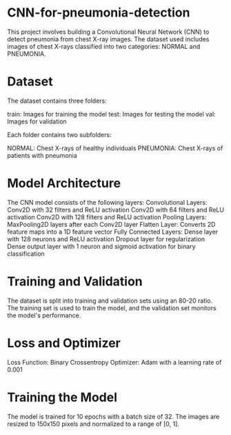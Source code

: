 # CNN-for-pneumonia-detection
This project involves building a Convolutional Neural Network (CNN) to detect pneumonia from chest X-ray images. The dataset used includes images of chest X-rays classified into two categories: NORMAL and PNEUMONIA.

# Dataset

The dataset contains three folders:

train: Images for training the model
test: Images for testing the model
val: Images for validation

Each folder contains two subfolders:

NORMAL: Chest X-rays of healthy individuals
PNEUMONIA: Chest X-rays of patients with pneumonia

# Model Architecture

The CNN model consists of the following layers:
Convolutional Layers:
Conv2D with 32 filters and ReLU activation
Conv2D with 64 filters and ReLU activation
Conv2D with 128 filters and ReLU activation
Pooling Layers:
MaxPooling2D layers after each Conv2D layer
Flatten Layer:
Converts 2D feature maps into a 1D feature vector
Fully Connected Layers:
Dense layer with 128 neurons and ReLU activation
Dropout layer for regularization
Dense output layer with 1 neuron and sigmoid activation for binary classification

# Training and Validation

The dataset is split into training and validation sets using an 80-20 ratio. The training set is used to train the model, and the validation set monitors the model's performance.

# Loss and Optimizer

Loss Function: Binary Crossentropy
Optimizer: Adam with a learning rate of 0.001

# Training the Model

The model is trained for 10 epochs with a batch size of 32. The images are resized to 150x150 pixels and normalized to a range of [0, 1].
